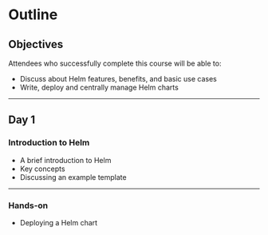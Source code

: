 # Outline

## Objectives
Attendees who successfully complete this course will be able to:

* Discuss about Helm features, benefits, and basic use cases
* Write, deploy and centrally manage Helm charts

----

## Day 1
### Introduction to Helm
* A brief introduction to Helm
* Key concepts
* Discussing an example template

----

### Hands-on
* Deploying a Helm chart
